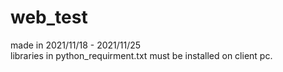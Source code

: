 # web_test
made in 2021/11/18 - 2021/11/25  
libraries in python_requirment.txt must be installed on client pc.
